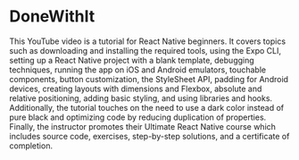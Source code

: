 # DoneWithIt
This YouTube video is a tutorial for React Native beginners. It covers topics such as downloading and installing the required tools, using the Expo CLI, setting up a React Native project with a blank template, debugging techniques, running the app on iOS and Android emulators, touchable components, button customization, the StyleSheet API, padding for Android devices, creating layouts with dimensions and Flexbox, absolute and relative positioning, adding basic styling, and using libraries and hooks. Additionally, the tutorial touches on the need to use a dark color instead of pure black and optimizing code by reducing duplication of properties. Finally, the instructor promotes their Ultimate React Native course which includes source code, exercises, step-by-step solutions, and a certificate of completion.
